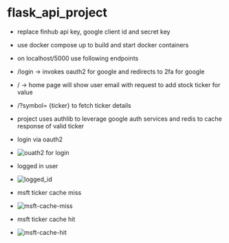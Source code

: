 # flask_api_project

* replace finhub api key, google client id and secret key
* use docker compose up to build and start docker containers 
* on localhost/5000 use following endpoints
* /login -> invokes oauth2 for google and redirects to 2fa for google
* / -> home page will show user email with request to add stock ticker for value
* /?symbol= {ticker} to fetch ticker details

* project uses authlib to leverage google auth services and redis to cache response of valid ticker 
* login via oauth2
* ![ouath2 for login](https://user-images.githubusercontent.com/68659171/209512173-819813ee-316f-4c78-b38a-c47ea8c65be9.png)
* logged in user
* ![logged_id](https://user-images.githubusercontent.com/68659171/209512229-f102616a-e2dc-40ae-b061-c58c5c78529c.png)
* msft ticker cache miss
* ![msft-cache-miss](https://user-images.githubusercontent.com/68659171/209512261-de11df3f-2551-4c02-891c-3cd2cc8b73be.png)
* msft ticker cache hit
* ![msft-cache-hit](https://user-images.githubusercontent.com/68659171/209512276-56ca5060-f208-4715-8380-483462332487.png)
